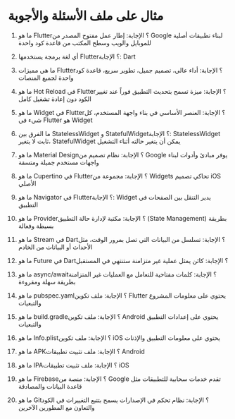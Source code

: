 # مثال على ملف الأسئلة والأجوبة

1. ما هو Flutter؟
   الإجابة: إطار عمل مفتوح المصدر من Google لبناء تطبيقات أصلية للموبايل والويب وسطح المكتب من قاعدة كود واحدة

2. أي لغة برمجة يستخدمها Flutter؟
   الإجابة: Dart

3. ما هي مميزات Flutter؟
   الإجابة: أداء عالي، تصميم جميل، تطوير سريع، قاعدة كود واحدة لجميع المنصات

4. ما هو Hot Reload في Flutter؟
   الإجابة: ميزة تسمح بتحديث التطبيق فوراً عند تغيير الكود دون إعادة تشغيل كامل

5. ما هو Widget في Flutter؟
   الإجابة: العنصر الأساسي في بناء واجهة المستخدم، كل شيء في Flutter هو Widget

6. ما الفرق بين StatelessWidget و StatefulWidget؟
   الإجابة: StatelessWidget ثابت لا يتغير، StatefulWidget يمكن أن يتغير حالته أثناء التشغيل

7. ما هو Material Design؟
   الإجابة: نظام تصميم من Google يوفر مبادئ وأدوات لبناء واجهات مستخدم جميلة ومتسقة

8. ما هو Cupertino في Flutter؟
   الإجابة: مجموعة من Widgets تحاكي تصميم iOS الأصلي

9. ما هو Navigator في Flutter؟
   الإجابة: Widget يدير التنقل بين الصفحات في التطبيق

10. ما هو Provider؟
    الإجابة: مكتبة لإدارة حالة التطبيق (State Management) بطريقة بسيطة وفعالة

11. ما هو Stream في Dart؟
    الإجابة: تسلسل من البيانات التي تصل بمرور الوقت، مثل الأحداث أو البيانات من الخادم

12. ما هو Future في Dart؟
    الإجابة: كائن يمثل عملية غير متزامنة ستنتهي في المستقبل

13. ما هو async/await؟
    الإجابة: كلمات مفتاحية للتعامل مع العمليات غير المتزامنة بطريقة سهلة ومقروءة

14. ما هو pubspec.yaml؟
    الإجابة: ملف تكوين Flutter يحتوي على معلومات المشروع والتبعيات

15. ما هو build.gradle؟
    الإجابة: ملف تكوين Android يحتوي على إعدادات التطبيق والتبعيات

16. ما هو Info.plist؟
    الإجابة: ملف تكوين iOS يحتوي على معلومات التطبيق والإذنات

17. ما هو APK؟
    الإجابة: ملف تثبيت تطبيقات Android

18. ما هو IPA؟
    الإجابة: ملف تثبيت تطبيقات iOS

19. ما هو Firebase؟
    الإجابة: منصة من Google تقدم خدمات سحابية للتطبيقات مثل قاعدة البيانات والمصادقة

20. ما هو Git؟
    الإجابة: نظام تحكم في الإصدارات يسمح بتتبع التغييرات في الكود والتعاون مع المطورين الآخرين
